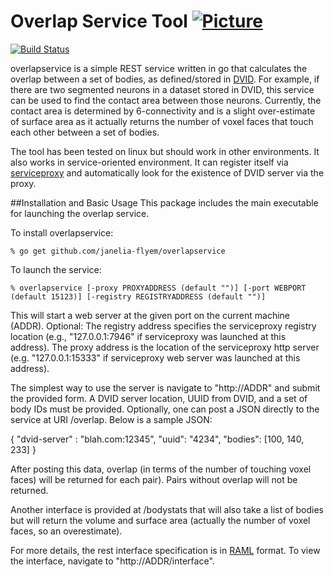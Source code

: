 # Overlap Service Tool [![Picture](https://raw.github.com/janelia-flyem/janelia-flyem.github.com/master/images/gray_janelia_logo.png)](http://janelia.org/)

[![Build Status](https://drone.io/github.com/janelia-flyem/overlapservice/status.png)](https://drone.io/github.com/janelia-flyem/overlapservice/latest)


overlapservice is a simple REST service written in go
that calculates the overlap between a set of bodies, as
defined/stored in [DVID](https://github.com/janelia-flyem/dvid).  For
example, if there are two segmented neurons in a dataset stored in DVID,
this service can be used to find the contact area between those neurons.
Currently, the contact area is determined by 6-connectivity and is a slight
over-estimate of surface area as it actually returns the number of voxel faces
that touch each other between a set of bodies.

The tool has been tested on linux but should work in other environments.
It also works in service-oriented environment.  It can register itself
via [serviceproxy](https://github.com/janelia-flyem/serviceproxy) and automatically
look for the existence of DVID server via the proxy.


##Installation and Basic Usage
This package includes the main executable for launching the
overlap service.

To install overlapservice:

    % go get github.com/janelia-flyem/overlapservice

To launch the service:

    % overlapservice [-proxy PROXYADDRESS (default "")] [-port WEBPORT (default 15123)] [-registry REGISTRYADDRESS (default "")]

This will start a web server at the given port on the current
machine (ADDR).  Optional: The registry address specifies the serviceproxy registry location
(e.g., "127.0.0.1:7946" if serviceproxy was launched at this address).  The proxy
address is the location of the serviceproxy http server (e.g. "127.0.0.1:15333" if
serviceproxy web server was launched at this address).

The simplest way to use the server is navigate to "http://ADDR" and submit the provided form.
A DVID server location, UUID from DVID, and a set of body IDs must be provided.  Optionally, one can post
a JSON directly to the service at URI /overlap.  Below is a sample JSON:

{
    "dvid-server" : "blah.com:12345",
    "uuid": "4234",
    "bodies": [100, 140, 233]
}

After posting this data, overlap (in terms of the number of touching voxel faces) will be returned
for each pair).  Pairs without overlap will not be returned.

Another interface is provided at /bodystats that will also take a list of bodies but will return
the volume and surface area (actually the number of voxel faces, so an overestimate).

For more details, the rest interface specification is in [RAML](http://raml.org) format.
To view the interface, navigate to "http://ADDR/interface". 

